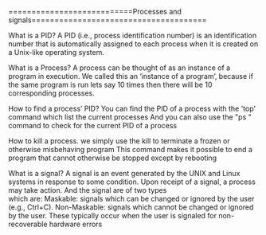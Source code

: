 
===========================Processes and signals======================================

What is a PID?
A PID (i.e., process identification number) is an identification number that is automatically assigned to each process when it is created on a Unix-like operating system.

What is a Process?
A process can be thought of as an instance of a program in execution. We called this an ‘instance of a program’, because if the same program is run lets say 10 times then there will be 10 corresponding processes.

How to find a process’ PID?
 You can find the PID of a process with the 'top' command which  list the  current processes 
And you can also use the "ps " command to  check  for  the current PID of a process

How to kill a process.
we simply use the kill to  terminate a frozen or otherwise misbehaving program This command makes it possible to end a program that cannot otherwise be stopped except by rebooting

What is a signal?
A signal is an event generated by the UNIX and Linux systems in response to some condition. Upon receipt of a signal, a process may take action.
 And the signal are of two types  
which are:
Maskable: signals which can be changed or ignored by the user (e.g., Ctrl+C).
Non-Maskable: signals which cannot be changed or ignored by the user. These typically occur when the user is signaled for non-recoverable hardware errors

